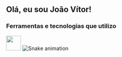 ## Olá, eu sou João Vítor!









### Ferramentas e tecnologias que utilizo

<img src="https://cdn.jsdelivr.net/gh/devicons/devicon/icons/git/git-original.svg" width="40" height="40"/>
<img src="https://cdn.jsdelivr.net/gh/devicons/devicon/icons/javascript/javascript-original.svg" width="40" height="40 />

![Snake animation](https://github.com/joaoidc/joaoidc/blob/output/github-contribution-grid-snake.svg)
